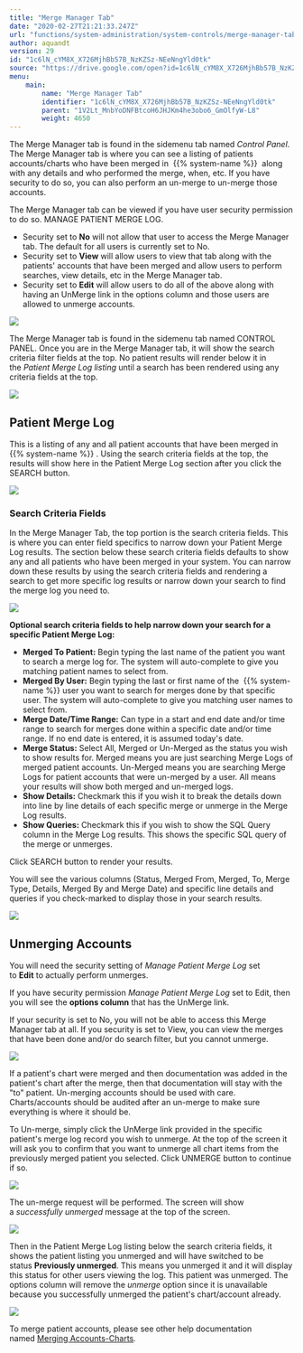 ```yaml
---
title: "Merge Manager Tab"
date: "2020-02-27T21:21:33.247Z"
url: "functions/system-administration/system-controls/merge-manager-tab.html"
author: aquandt
version: 29
id: "1c6lN_cYM8X_X726MjhBb57B_NzKZSz-NEeNngYld0tk"
source: "https://drive.google.com/open?id=1c6lN_cYM8X_X726MjhBb57B_NzKZSz-NEeNngYld0tk"
menu:
    main:
        name: "Merge Manager Tab"
        identifier: "1c6lN_cYM8X_X726MjhBb57B_NzKZSz-NEeNngYld0tk"
        parent: "1V2Lt_MnbYoDNFBtcoH6JHJKm4he3obo6_GmOlfyW-L8"
        weight: 4650
---
```

The Merge Manager tab is found in the sidemenu tab named *Control Panel*. The Merge Manager tab is where you can see a listing of patients accounts/charts who have been merged in  {{% system-name %}}  along with any details and who performed the merge, when, etc. If you have security to do so, you can also perform an un-merge to un-merge those accounts.

The Merge Manager tab can be viewed if you have user security permission to do so. MANAGE PATIENT MERGE LOG.

* Security set to <strong>No</strong> will not allow that user to access the Merge Manager tab. The default for all users is currently set to No.
* Security set to <strong>View</strong> will allow users to view that tab along with the patients' accounts that have been merged and allow users to perform searches, view details, etc in the Merge Manager tab.
* Security set to <strong>Edit</strong> will allow users to do all of the above along with having an UnMerge link in the options column and those users are allowed to unmerge accounts.

![](merge-manager-tab.images/image5.png)

The Merge Manager tab is found in the sidemenu tab named CONTROL PANEL. Once you are in the Merge Manager tab, it will show the search criteria filter fields at the top. No patient results will render below it in the *Patient Merge Log listing* until a search has been rendered using any criteria fields at the top.

![](merge-manager-tab.images/image7.png)

## Patient Merge Log

This is a listing of any and all patient accounts that have been merged in {{% system-name %}} . Using the search criteria fields at the top, the results will show here in the Patient Merge Log section after you click the SEARCH button.

![](merge-manager-tab.images/image6.png)

### Search Criteria Fields

In the Merge Manager Tab, the top portion is the search criteria fields. This is where you can enter field specifics to narrow down your Patient Merge Log results. The section below these search criteria fields defaults to show any and all patients who have been merged in your system. You can narrow down these results by using the search criteria fields and rendering a search to get more specific log results or narrow down your search to find the merge log you need to.

![](merge-manager-tab.images/image9.png)

**Optional search criteria fields to help narrow down your search for a specific Patient Merge Log:**

* <strong>Merged To Patient:</strong> Begin typing the last name of the patient you want to search a merge log for. The system will auto-complete to give you matching patient names to select from.
* <strong>Merged By User:</strong> Begin typing the last or first name of the  {{% system-name %}} user you want to search for merges done by that specific user. The system will auto-complete to give you matching user names to select from.
* <strong>Merge Date/Time Range:</strong> Can type in a start and end date and/or time range to search for merges done within a specific date and/or time range. If no end date is entered, it is assumed today's date.
* <strong>Merge Status:</strong> Select All, Merged or Un-Merged as the status you wish to show results for. Merged means you are just searching Merge Logs of merged patient accounts. Un-Merged means you are searching Merge Logs for patient accounts that were un-merged by a user. All means your results will show both merged and un-merged logs.
* <strong>Show Details:</strong> Checkmark this if you wish it to break the details down into line by line details of each specific merge or unmerge in the Merge Log results.
* <strong>Show Queries:</strong> Checkmark this if you wish to show the SQL Query column in the Merge Log results. This shows the specific SQL query of the merge or unmerges.

Click SEARCH button to render your results.

You will see the various columns (Status, Merged From, Merged, To, Merge Type, Details, Merged By and Merge Date) and specific line details and queries if you check-marked to display those in your search results.

![](merge-manager-tab.images/image8.png)

## Unmerging Accounts

You will need the security setting of *Manage Patient Merge Log* set to **Edit** to actually perform unmerges.

If you have security permission *Manage Patient Merge Log* set to Edit, then you will see the **options column** that has the UnMerge link.

If your security is set to No, you will not be able to access this Merge Manager tab at all. If you security is set to View, you can view the merges that have been done and/or do search filter, but you cannot unmerge.

![](merge-manager-tab.images/image2.png)

If a patient's chart were merged and then documentation was added in the patient's chart after the merge, then that documentation will stay with the "to" patient. Un-merging accounts should be used with care. Charts/accounts should be audited after an un-merge to make sure everything is where it should be.

To Un-merge, simply click the UnMerge link provided in the specific patient's merge log record you wish to unmerge. At the top of the screen it will ask you to confirm that you want to unmerge all chart items from the previously merged patient you selected. Click UNMERGE button to continue if so.

![](merge-manager-tab.images/image1.png)

The un-merge request will be performed. The screen will show a *successfully unmerged* message at the top of the screen.

![](merge-manager-tab.images/image4.png)

Then in the Patient Merge Log listing below the search criteria fields, it shows the patient listing you unmerged and will have switched to be status **Previously unmerged**. This means you unmerged it and it will display this status for other users viewing the log. This patient was unmerged. The options column will remove the *unmerge* option since it is unavailable because you successfully unmerged the patient's chart/account already.

![](merge-manager-tab.images/image3.png)

To merge patient accounts, please see other help documentation named [Merging Accounts-Charts](merging-accounts-charts-in-system.html)*.*


